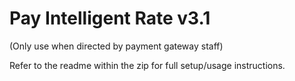 # Pay Intelligent Rate v3.1
(Only use when directed by payment gateway staff)

Refer to the readme within the zip for full setup/usage instructions.


